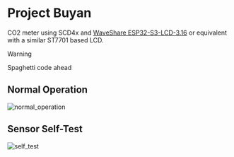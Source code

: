 # Project Buyan
CO2 meter using SCD4x and [WaveShare ESP32-S3-LCD-3.16](https://www.waveshare.com/wiki/ESP32-S3-LCD-3.16) or equivalent with a similar ST7701 based LCD.

> [!WARNING]
> Spaghetti code ahead

## Normal Operation
![normal_operation](https://github.com/user-attachments/assets/5b7b157e-53be-49e5-afad-55768166a7bf)

## Sensor Self-Test
![self_test](https://github.com/user-attachments/assets/1a751897-cc9e-4645-8fbb-db368df8780c)
